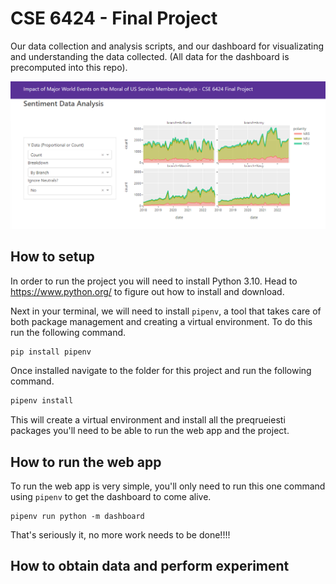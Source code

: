 # CSE 6424 - Final Project

Our data collection and analysis scripts, and our dashboard for visualizating and understanding the data collected. (All data for the dashboard is precomputed into this repo).

![screenshot](img/screenshot.png)

## How to setup

In order to run the project you will need to install Python 3.10. Head to https://www.python.org/ to figure out how to install and download.

Next in your terminal, we will need to install `pipenv`, a tool that takes care of both package management and creating a virtual environment. To do this run the following command.

```bash
pip install pipenv
```

Once installed navigate to the folder for this project and run the following command.

```bash
pipenv install
```

This will create a virtual environment and install all the preqrueiesti packages you'll need to be able to run the web app and the project.

## How to run the web app

To run the web app is very simple, you'll only need to run this one command using `pipenv` to get the dashboard to come alive.

```
pipenv run python -m dashboard
```


That's seriously it, no more work needs to be done!!!!

## How to obtain data and perform experiment


